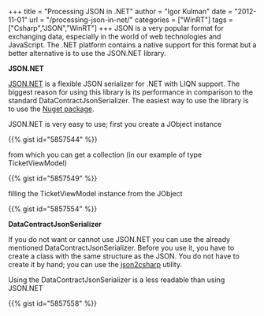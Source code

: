 +++
title = "Processing JSON in .NET"
author = "Igor Kulman"
date = "2012-11-01"
url = "/processing-json-in-net/"
categories = ["WinRT"]
tags = ["Csharp","JSON","WinRT"]
+++
JSON is a very popular format for exchanging data, especially in the world of web technologies and JavaScript. The .NET platform contains a native support for this format but a better alternative is to use the JSON.NET library.

**JSON.NET**

[JSON.NET][1] is a flexible JSON serializer for .NET with LIQN support. The biggest reason for using this library is its performance in comparison to the standard DataContractJsonSerializer. The easiest way to use the library is to use the [Nuget package][2].

JSON.NET is very easy to use; first you create a JObject instance

{{% gist id="5857544" %}}

<!--more-->

from which you can get a collection (in our example of type TicketViewModel)

{{% gist id="5857549" %}}

filling the TicketViewModel instance from the JObject

{{% gist id="5857554" %}}

**DataContractJsonSerializer**

If you do not want or cannot use JSON.NET you can use the already mentioned DataContractJsonSerializer. Before you use it, you have to create a class with the same structure as the JSON. You do not have to create it by hand; you can use the [json2csharp][3] utility.

Using the DataContractJsonSerializer is a less readable than using JSON.NET

{{% gist id="5857558" %}}

 [1]: http://james.newtonking.com/projects/json-net.aspx
 [2]: https://nuget.org/packages/Newtonsoft.Json
 [3]: http://json2csharp.com/
